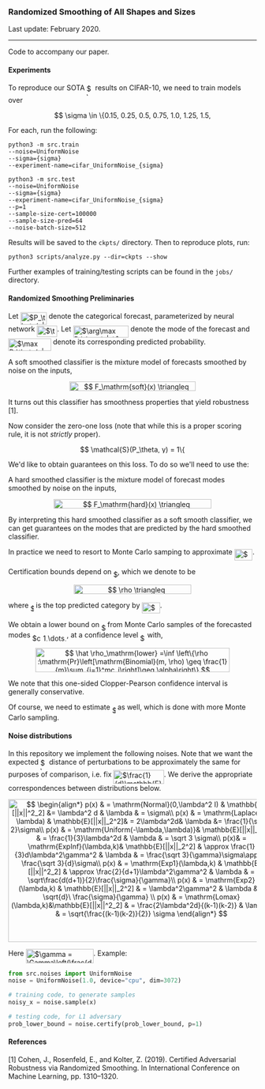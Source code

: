 ### Randomized Smoothing of All Shapes and Sizes

Last update: February 2020.

---

Code to accompany our paper.

#### Experiments

To reproduce our SOTA <img alt="$\ell_1$" src="svgs/839a0dc412c4f8670dd1064e0d6d412f.svg" align="middle" width="13.40191379999999pt" height="22.831056599999986pt"/> results on CIFAR-10, we need to train models over 
<p align="center"><img alt="$$&#10;\sigma \in \{0.15, 0.25, 0.5, 0.75, 1.0, 1.25, 1.5, 1.75, 2.0\}.&#10;$$" src="svgs/005f5f4214b48a2ddaac2f7971ec8602.svg" align="middle" width="339.66355995pt" height="16.438356pt"/></p>
For each, run the following:

```
python3 -m src.train
--noise=UniformNoise
--sigma={sigma}
--experiment-name=cifar_UniformNoise_{sigma}

python3 -m src.test
--noise=UniformNoise
--sigma={sigma}
--experiment-name=cifar_UniformNoise_{sigma}
--p=1
--sample-size-cert=100000
--sample-size-pred=64
--noise-batch-size=512

```

Results will be saved to the `ckpts/` directory. Then to reproduce plots, run:

```
python3 scripts/analyze.py --dir=ckpts --show
```

Further examples of training/testing scripts can be found in the `jobs/` directory.

#### Randomized Smoothing Preliminaries

Let <img alt="$P_\theta(y|x)$" src="svgs/ba3062180eb2cf7d620b00a9aaea814c.svg" align="middle" width="53.38666574999999pt" height="24.65753399999998pt"/> denote the categorical forecast, parameterized by neural network <img alt="$\theta \in \Theta$" src="svgs/1694fa79d012a58f8baabdf8e4974216.svg" align="middle" width="41.05009919999999pt" height="22.831056599999986pt"/>. Let <img alt="$\arg\max P_\theta(y|x)$" src="svgs/de5bf9581ffc4e81f1f60bb66f9fef02.svg" align="middle" width="112.56474899999998pt" height="24.65753399999998pt"/> denote the mode of the forecast and <img alt="$\max P_\theta(y|x)$" src="svgs/6cbe611d60edc2b341743a89d999631f.svg" align="middle" width="86.72003835pt" height="24.65753399999998pt"/> denote its corresponding predicted probability.

A soft smoothed classifier is the mixture model of forecasts smoothed by noise on the inputs,
<p align="center"><img alt="$$&#10;F_\mathrm{soft}(x) \triangleq \mathbb{E}_{\delta}[P_\theta(y|x + \delta)]\quad\quad\delta\sim q&#10;$$" src="svgs/4e71ca05b5e1ebb3579d11fed7cb6620.svg" align="middle" width="255.82543634999996pt" height="19.178118299999998pt"/></p>

It turns out this classifier has smoothness properties that yield robustness [1].

Now consider the zero-one loss (note that while this is a proper scoring rule, it is not *strictly* proper).
<p align="center"><img alt="$$&#10;\mathcal{S}(P_\theta, y) = 1\{ \arg\max P_\theta(y|x) = y\}.&#10;$$" src="svgs/35afab4a47af77d24c4952d215843383.svg" align="middle" width="252.19156710000001pt" height="16.438356pt"/></p>

We'd like to obtain guarantees on this loss. To do so we'll need to use the:

A hard smoothed classifier is the mixture model of forecast modes smoothed by noise on the inputs, 
<p align="center"><img alt="$$&#10;F_\mathrm{hard}(x) \triangleq \mathbb{E}_{\epsilon}[\arg\max P_\theta(y|x + \delta)]\quad\quad\delta\sim q&#10;$$" src="svgs/8a90d19a936a95690ecab61f2df2ca32.svg" align="middle" width="319.32771585pt" height="19.178118299999998pt"/></p>
By interpreting this hard smoothed classifier as a soft smooth classifier, we can get guarantees on the modes that are predicted by the hard smoothed classifier. 

In practice we need to resort to Monte Carlo samping to approximate <img alt="$F_\mathrm{hard}$" src="svgs/f370369da8812afdb3f69806ea24b29f.svg" align="middle" width="36.780984899999986pt" height="22.465723500000017pt"/>. 

Certification bounds depend on <img alt="$\rho$" src="svgs/6dec54c48a0438a5fcde6053bdb9d712.svg" align="middle" width="8.49888434999999pt" height="14.15524440000002pt"/>, which we denote to be
<p align="center"><img alt="$$&#10;\rho \triangleq \mathrm{Pr}_\delta[\arg\max P_\theta(y|x+\delta) = c],&#10;$$" src="svgs/7f3199cea50227a3dacef5613141636b.svg" align="middle" width="238.57029404999997pt" height="19.178118299999998pt"/></p>


where <img alt="$c$" src="svgs/3e18a4a28fdee1744e5e3f79d13b9ff6.svg" align="middle" width="7.11380504999999pt" height="14.15524440000002pt"/> is the top predicted category by <img alt="$F_\mathrm{hard}$" src="svgs/f370369da8812afdb3f69806ea24b29f.svg" align="middle" width="36.780984899999986pt" height="22.465723500000017pt"/>. 

We obtain a lower bound on <img alt="$\rho$" src="svgs/6dec54c48a0438a5fcde6053bdb9d712.svg" align="middle" width="8.49888434999999pt" height="14.15524440000002pt"/> from Monte Carlo samples of the forecasted modes <img alt="$c_1,\dots,c_m$" src="svgs/f09b71056793c2733ff7df921c93df4d.svg" align="middle" width="69.79633319999999pt" height="14.15524440000002pt"/>, at a confidence level <img alt="$\alpha$" src="svgs/c745b9b57c145ec5577b82542b2df546.svg" align="middle" width="10.57650494999999pt" height="14.15524440000002pt"/> with,
<p align="center"><img alt="$$&#10;\hat \rho_\mathrm{lower} =\inf \left\{\rho :\mathrm{Pr}\left[\mathrm{Binomial}(m, \rho) \geq \frac{1}{m}\sum_{i=1}^mc_i\right]\geq \alpha\right\}&#10;$$" src="svgs/2852180f02b7693c4af1dd8058dee6d8.svg" align="middle" width="394.3703412pt" height="49.315569599999996pt"/></p>
We note that this one-sided Clopper-Pearson confidence interval is generally conservative.

Of course, we need to estimate <img alt="$c$" src="svgs/3e18a4a28fdee1744e5e3f79d13b9ff6.svg" align="middle" width="7.11380504999999pt" height="14.15524440000002pt"/> as well, which is done with more Monte Carlo sampling.

#### Noise distributions

In this repository we implement the following noises. Note that we want the expected <img alt="$\ell_2$" src="svgs/336fefe2418749fabf50594e52f7b776.svg" align="middle" width="13.40191379999999pt" height="22.831056599999986pt"/> distance of perturbations to be approximately the same for purposes of comparison, i.e. fix <img alt="$\frac{1}{d}\mathbb{E}[||x||_2^2] = \sigma^2$" src="svgs/8cfd7c775dc1c9365532c8edeeb94b28.svg" align="middle" width="102.39446745pt" height="27.77565449999998pt"/>. We derive the appropriate correspondences between distributions below.

<p align="center"><img alt="$$&#10;\begin{align*}&#10;p(x) &amp; = \mathrm{Normal}(0,\lambda^2 I) &amp; \mathbb{E}[||x||^2_2] &amp;= \lambda^2 d &amp; \lambda &amp; = \sigma\\&#10;p(x) &amp; = \mathrm{Laplace}(0, \lambda) &amp; \mathbb{E}[||x||_2^2]&amp; = 2\lambda^2d&amp; \lambda &amp;= \frac{1}{\sqrt 2}\sigma\\&#10;p(x) &amp; = \mathrm{Uniform(-\lambda,\lambda)}&amp; \mathbb{E}[||x||_2^2] &amp; = \frac{1}{3}\lambda^2d &amp; \lambda &amp; = \sqrt 3 \sigma\\&#10;p(x)&amp; = \mathrm{ExpInf}(\lambda,k)&amp; \mathbb{E}[||x||_2^2] &amp; \approx \frac{1}{3}d\lambda^2\gamma^2 &amp; \lambda &amp; = \frac{\sqrt 3}{\gamma}\sigma\approx \frac{\sqrt 3}{d}\sigma\\&#10;p(x) &amp; = \mathrm{Exp1}(\lambda,k) &amp; \mathbb{E}[||x||^2_2] &amp; \approx \frac{2}{d+1}\lambda^2\gamma^2 &amp; \lambda &amp; = \sqrt\frac{d(d+1)}{2}\frac{\sigma}{\gamma}\\&#10;p(x) &amp; = \mathrm{Exp2}(\lambda,k) &amp; \mathbb{E}[||x||_2^2] &amp; = \lambda^2\gamma^2 &amp; \lambda &amp; = \sqrt{d}\ \frac{\sigma}{\gamma} \\&#10;p(x) &amp; = \mathrm{Lomax}(\lambda,k)&amp;\mathbb{E}[||x||^2_2] &amp; = \frac{2\lambda^2d}{(k-1)(k-2)} &amp; \lambda &amp; = \sqrt{\frac{(k-1)(k-2)}{2}} \sigma&#10;\end{align*}&#10;$$" src="svgs/b2824c303e2d31ae63b496f0022e657e.svg" align="middle" width="540.2531590499999pt" height="288.62438879999996pt"/></p>

Here <img alt="$\gamma = \Gamma\left(\frac{d+1}{k}\right)/\Gamma\left(\frac{d}{k}\right)$" src="svgs/af5c8e5da313bc6a05bb574b122c8651.svg" align="middle" width="137.10824655pt" height="28.92634470000001pt"/>. Example:

```python
from src.noises import UniformNoise
noise = UniformNoise(1.0, device="cpu", dim=3072)

# training code, to generate samples
noisy_x = noise.sample(x)

# testing code, for L1 adversary
prob_lower_bound = noise.certify(prob_lower_bound, p=1)
```

#### References

[1] Cohen, J., Rosenfeld, E., and Kolter, Z. (2019). Certified Adversarial Robustness via Randomized Smoothing. In International Conference on Machine Learning, pp. 1310–1320.